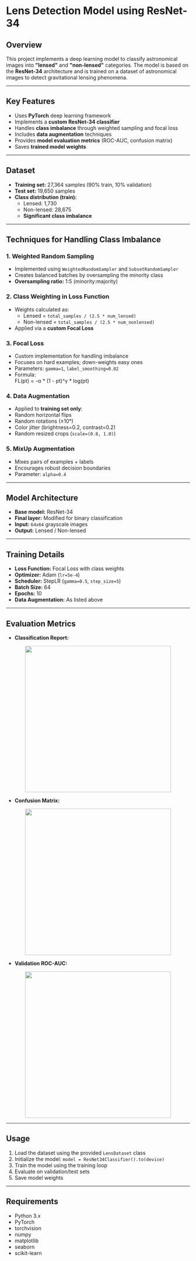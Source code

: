 # Lens Detection Model using ResNet-34

## Overview
This project implements a deep learning model to classify astronomical images into **"lensed"** and **"non-lensed"** categories. The model is based on the **ResNet-34** architecture and is trained on a dataset of astronomical images to detect gravitational lensing phenomena.

---

## Key Features

- Uses **PyTorch** deep learning framework  
- Implements a **custom ResNet-34 classifier**
- Handles **class imbalance** through weighted sampling and focal loss
- Includes **data augmentation** techniques
- Provides **model evaluation metrics** (ROC-AUC, confusion matrix)
- Saves **trained model weights**

---

## Dataset

- **Training set:** 27,364 samples (90% train, 10% validation)
- **Test set:** 19,650 samples
- **Class distribution (train):**  
  - Lensed: 1,730  
  - Non-lensed: 28,675  
  - **Significant class imbalance**

---

## Techniques for Handling Class Imbalance

### 1. Weighted Random Sampling
- Implemented using `WeightedRandomSampler` and `SubsetRandomSampler`
- Creates balanced batches by oversampling the minority class
- **Oversampling ratio:** 1:5 (minority:majority)

### 2. Class Weighting in Loss Function
- Weights calculated as:  
  - Lensed = `total_samples / (2.5 * num_lensed)`  
  - Non-lensed = `total_samples / (2.5 * num_nonlensed)`
- Applied via a **custom Focal Loss**

### 3. Focal Loss
- Custom implementation for handling imbalance  
- Focuses on hard examples; down-weights easy ones  
- Parameters: `gamma=1`, `label_smoothing=0.02`  
- Formula:  
FL(pt) = -α * (1 - pt)^γ * log(pt)


### 4. Data Augmentation
- Applied to **training set only**:
- Random horizontal flips
- Random rotations (±10°)
- Color jitter (brightness=0.2, contrast=0.2)
- Random resized crops (`scale=(0.8, 1.0)`)

### 5. MixUp Augmentation
- Mixes pairs of examples + labels  
- Encourages robust decision boundaries  
- Parameter: `alpha=0.4`

---

## Model Architecture

- **Base model:** ResNet-34  
- **Final layer:** Modified for binary classification  
- **Input:** `64x64` grayscale images  
- **Output:** Lensed / Non-lensed

---

## Training Details

- **Loss Function:** Focal Loss with class weights
- **Optimizer:** Adam (`lr=5e-4`)
- **Scheduler:** StepLR (`gamma=0.5`, `step_size=5`)
- **Batch Size:** 64
- **Epochs:** 10
- **Data Augmentation:** As listed above

---

## Evaluation Metrics
- **Classification Report:**
<p align="center">
  <img src="Task2/Task2_CR.png" width="400"/>
</p>

- **Confusion Matrix:**
<p align="center">
  <img src="Task2/Task2_CM.png" width="400"/>
</p>

- **Validation ROC-AUC:**
<p align="center">
  <img src="Task2/Task2_ROC.png" width="400"/>
</p>

---

## Usage

1. Load the dataset using the provided `LensDataset` class  
2. Initialize the model: `model = ResNet34Classifier().to(device)`
3. Train the model using the training loop
4. Evaluate on validation/test sets
5. Save model weights

---

## Requirements

- Python 3.x
- PyTorch
- torchvision
- numpy
- matplotlib
- seaborn
- scikit-learn


